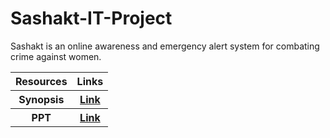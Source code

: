 # Sashakt-IT-Project
Sashakt is an online awareness and emergency alert system for combating crime against women. 
<table>
  <tr>
    <th>Resources</th>
    <th>Links</th>
  </tr>
  <tr>
    <th>Synopsis</th>
    <th><a href="https://docs.google.com/document/d/1E2bkpjPp6kDgSOQxvs40gryDcbvmwPEkLLTAjEd-SsM/edit?usp=sharing">Link</a></th>
  </tr>
  <tr>
    <th>PPT</th>
    <th><a href="https://1drv.ms/p/s!Amed83nL0MD-gQZAZuUitlUzWkHA?e=qnkbwc">Link</a></th>
  </tr>
  </table>
  
